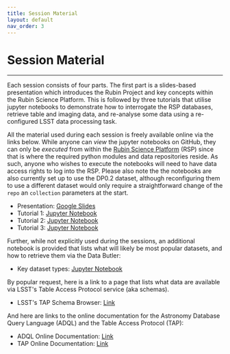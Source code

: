 ```yaml
---
title: Session Material
layout: default
nav_order: 3
---
```


# Session Material

---

Each session consists of four parts. The first part is a slides-based presentation which introduces the Rubin Project and key concepts within the Rubin Science Platform. This is followed by three tutorials that utilise jupyter notebooks to demonstrate how to interrogate the RSP databases, retrieve table and imaging data, and re-analyse some data using a re-configured LSST data processing task.

All the material used during each session is freely available online via the links below. While anyone can *view* the jupyter notebooks on GitHub, they can only be *executed* from within the [Rubin Science Platform](https://data.lsst.cloud/) (RSP) since that is where the required python modules and data repositories reside. As such, anyone who wishes to execute the notebooks will need to have data access rights to log into the RSP. Please also note the the notebooks are also currently set up to use the DP0.2 dataset, although reconfiguring them to use a different dataset would only require a straightforward change of the `repo` an `collection` parameters at the start. 

* Presentation: [Google Slides](https://docs.google.com/presentation/d/1TU5R4Tk8KbkuEGj4Qqk2ok00PMuIUihu32k874-ca9c/edit?usp=sharing)
* Tutorial 1: [Jupyter Notebook](https://github.com/lsst-uk/rsp-uk-notebooks/blob/IntroRSP/Intro_to_RSP/IntroToRSPSession1.ipynb)
* Tutorial 2: [Jupyter Notebook](https://github.com/lsst-uk/rsp-uk-notebooks/blob/IntroRSP/Intro_to_RSP/IntroToRSPSession2.ipynb)
* Tutorial 3: [Jupyter Notebook](https://github.com/lsst-uk/rsp-uk-notebooks/blob/IntroRSP/Intro_to_RSP/IntroToRSPSession3.ipynb)

Further, while not explicitly used during the sessions, an additional notebook is provided that lists what will likely be most popular datasets, and how to retrieve them via the Data Butler:

* Key dataset types: [Jupyter Notebook](https://github.com/lsst-uk/rsp-uk-notebooks/blob/IntroRSP/Intro_to_RSP/KeyDatasets.ipynb)

By popular request, here is a link to a page that lists what data are available via LSST's Table Access Protocol service (aka schemas). 

* LSST's TAP Schema Browser: [Link](https://dm.lsst.org/sdm_schemas/browser/)

And here are links to the online documentation for the Astronomy Database Query Language (ADQL) and the Table Access Protocol (TAP):

* ADQL Online Documentation: [Link](https://www.ivoa.net/documents/ADQL/20180112/PR-ADQL-2.1-20180112.html)
* TAP Online Documentation: [Link](https://www.ivoa.net/documents/TAP/20190927/REC-TAP-1.1.html)